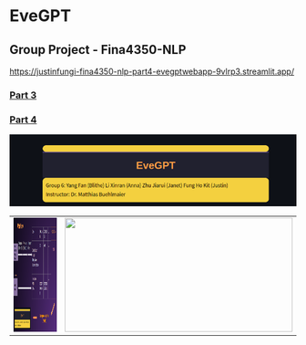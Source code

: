 # EveGPT


## Group Project - Fina4350-NLP

https://justinfungi-fina4350-nlp-part4-evegptwebapp-9vlrp3.streamlit.app/

### [Part 3](https://github.com/Justinfungi/Fina4350-NLP/blob/main/Part3_FinBert/README.md)
### [Part 4](https://github.com/Justinfungi/Fina4350-NLP/blob/main/Part4_EveGPT/README.md)


![](https://github.com/Justinfungi/Fina4350-NLP/blob/main/Inferences/Banner.png)
<table>
  <tr>
    <td><img src="https://github.com/Justinfungi/Fina4350-NLP/blob/main/Inferences/Workflow1.png" width="400" height="200"></td>
    <td><img src="https://github.com/Justinfungi/Fina4350-NLP/blob/main/Inferences/FinalPrez.gif" width="400" height="200"></td>
  </tr>
</table>
